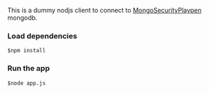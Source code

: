 This is a dummy nodjs client to connect to [MongoSecurityPlaypen](https://github.com/pkdone/MongoSecurityPlaypen) mongodb.

### Load dependencies
```
$npm install
```

### Run the app
```
$node app.js
```
